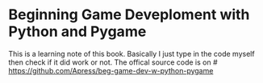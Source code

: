 # Beginning Game Deveploment with Python and Pygame
This is a learning note of this book.
Basically I just type in the code myself then check if it did work or not.
The offical source code is on # https://github.com/Apress/beg-game-dev-w-python-pygame
